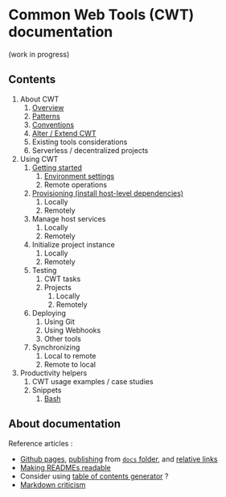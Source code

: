 # Common Web Tools (CWT) documentation

(work in progress)

## Contents

1. About CWT
    1. [Overview](about/overview.md)
    1. [Patterns](about/patterns.md)
    1. [Conventions](about/conventions.md)
    1. [Alter / Extend CWT](about/alter_extend.md)
    1. Existing tools considerations
    1. Serverless / decentralized projects
1. Using CWT
    1. [Getting started](usage/getting-started.md)
        1. [Environment settings](usage/environment-settings.md)
        1. Remote operations
    1. [Provisioning (install host-level dependencies)](usage/tasks.md#install-host-level-dependencies)
        1. Locally
        1. Remotely
    1. Manage host services
        1. Locally
        1. Remotely
    1. Initialize project instance
        1. Locally
        1. Remotely
    1. Testing
        1. CWT tasks
        1. Projects
            1. Locally
            1. Remotely
    1. Deploying
        1. Using Git
        1. Using Webhooks
        1. Other tools
    1. Synchronizing
        1. Local to remote
        1. Remote to local
1. Productivity helpers
    1. CWT usage examples / case studies
    1. Snippets
        1. [Bash](snippets/bash.md)

## About documentation

Reference articles :

- [Github pages](https://github.com/blog/2289-publishing-with-github-pages-now-as-easy-as-1-2-3), [publishing](https://github.com/blog/2228-simpler-github-pages-publishing) from [`docs` folder](https://help.github.com/articles/configuring-a-publishing-source-for-github-pages/), and [relative links](https://github.com/blog/2290-relative-links-for-github-pages)
- [Making READMEs readable](https://open-source-guide.18f.gov/making-readmes-readable/)
- Consider using [table of contents generator](https://github.com/ekalinin/github-markdown-toc) ?
- [Markdown criticism](http://ericholscher.com/blog/2016/mar/15/dont-use-markdown-for-technical-docs/)
